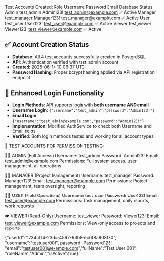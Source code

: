 Test Accounts Created:
Role	Username	Password	Email	Database Status
Admin	test_admin	Admin123!	test_admin@example.com	✅ Active
Manager	test_manager	Manager123!	test_manager@example.com	✅ Active
User	test_user	User123!	test_user@example.com	✅ Active
Viewer	test_viewer	Viewer123!	test_viewer@example.com	✅ Active


## ✅ Account Creation Status
- **Database**: All 4 test accounts successfully created in PostgreSQL
- **API**: Authentication verified with test_admin account
- **Created**: 2025-06-14 10:06:37 UTC
- **Password Hashing**: Proper bcrypt hashing applied via API registration endpoint

## 🔐 Enhanced Login Functionality
- **Login Methods**: API supports login with **both username AND email**
- **Username Login**: `{"username":"test_admin","password":"Admin123!"}`
- **Email Login**: `{"username":"test_admin@example.com","password":"Admin123!"}`
- **Implementation**: Modified AuthService to check both Username and Email fields
- **Verified**: Both login methods tested and working for all account types


🔐 TEST ACCOUNTS FOR PERMISSION TESTING:

👨‍💼 ADMIN (Full Access)
   Username: test_admin
   Password: Admin123!
   Email: test_admin@example.com
   Permissions: Full system access, user management, all operations

👩‍💼 MANAGER (Project Management)
   Username: test_manager
   Password: Manager123!
   Email: test_manager@example.com
   Permissions: Project management, team oversight, reporting

👨‍🔧 USER (Field Operations)
   Username: test_user
   Password: User123!
   Email: test_user@example.com
   Permissions: Task management, daily reports, work requests

👁️ VIEWER (Read-Only)
   Username: test_viewer
   Password: Viewer123!
   Email: test_viewer@example.com
   Permissions: View-only access to projects and reports

{"userId":"1734cf14-23dc-4567-93b8-ec6f8a808f30",
"username":"testuser001",
password : Password123!
"email":"testuser001@example.com","fullName":"Test User 001",
"roleName":"Admin","isActive":true}